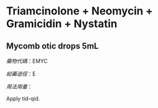 # Triamcinolone + Neomycin + Gramicidin + Nystatin

## Mycomb otic drops 5mL

*藥物代碼*：EMYC

*給藥途徑*：E

*用法用量*：

Apply tid-qid.

